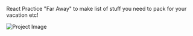 
React Practice "Far Away" to make list of stuff you need to pack for your vacation etc!

![Project Image](/far_away_screenshot.jpeg)
